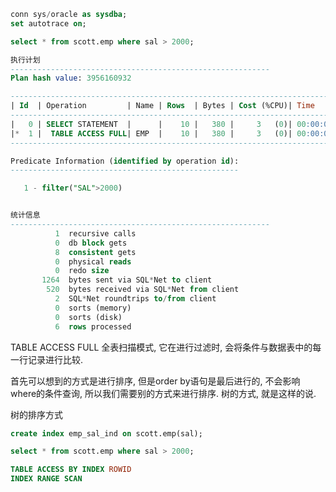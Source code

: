 ```sql
conn sys/oracle as sysdba;
set autotrace on;
```
```sql
select * from scott.emp where sal > 2000;
```

```sql
执行计划
----------------------------------------------------------
Plan hash value: 3956160932

--------------------------------------------------------------------------
| Id  | Operation         | Name | Rows  | Bytes | Cost (%CPU)| Time     |
--------------------------------------------------------------------------
|   0 | SELECT STATEMENT  |      |    10 |   380 |     3   (0)| 00:00:01 |
|*  1 |  TABLE ACCESS FULL| EMP  |    10 |   380 |     3   (0)| 00:00:01 |
--------------------------------------------------------------------------

Predicate Information (identified by operation id):
---------------------------------------------------

   1 - filter("SAL">2000)


统计信息
----------------------------------------------------------
          1  recursive calls
          0  db block gets
          8  consistent gets
          0  physical reads
          0  redo size
       1264  bytes sent via SQL*Net to client
        520  bytes received via SQL*Net from client
          2  SQL*Net roundtrips to/from client
          0  sorts (memory)
          0  sorts (disk)
          6  rows processed
```



 TABLE ACCESS FULL 全表扫描模式, 它在进行过滤时, 会将条件与数据表中的每一行记录进行比较.



首先可以想到的方式是进行排序, 但是order by语句是最后进行的, 不会影响where的条件查询, 所以我们需要别的方式来进行排序. 树的方式, 就是这样的说.

树的排序方式



``` sql
create index emp_sal_ind on scott.emp(sal);
```



```sql
select * from scott.emp where sal > 2000;
```





```sql
TABLE ACCESS BY INDEX ROWID
INDEX RANGE SCAN
```

